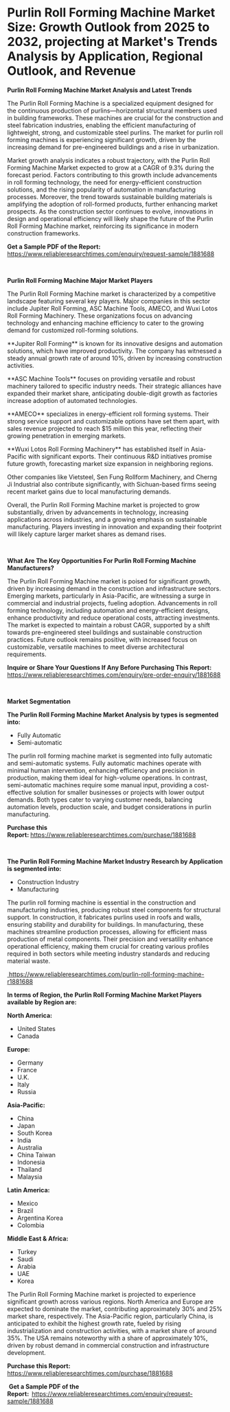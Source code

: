 <p><h1>Purlin Roll Forming Machine Market Size: Growth Outlook from 2025 to 2032, projecting at Market's Trends Analysis by Application, Regional Outlook, and Revenue</h1></p><p><strong>Purlin Roll Forming Machine Market Analysis and Latest Trends</strong></p>
<p><p>The Purlin Roll Forming Machine is a specialized equipment designed for the continuous production of purlins—horizontal structural members used in building frameworks. These machines are crucial for the construction and steel fabrication industries, enabling the efficient manufacturing of lightweight, strong, and customizable steel purlins. The market for purlin roll forming machines is experiencing significant growth, driven by the increasing demand for pre-engineered buildings and a rise in urbanization.</p><p>Market growth analysis indicates a robust trajectory, with the Purlin Roll Forming Machine Market expected to grow at a CAGR of 9.3% during the forecast period. Factors contributing to this growth include advancements in roll forming technology, the need for energy-efficient construction solutions, and the rising popularity of automation in manufacturing processes. Moreover, the trend towards sustainable building materials is amplifying the adoption of roll-formed products, further enhancing market prospects. As the construction sector continues to evolve, innovations in design and operational efficiency will likely shape the future of the Purlin Roll Forming Machine market, reinforcing its significance in modern construction frameworks.</p></p>
<p><strong>Get a Sample PDF of the Report:&nbsp;</strong> <a href="https://www.reliableresearchtimes.com/enquiry/request-sample/1881688?utm_campaign=3043&utm_medium=2&utm_source=Github&utm_content=ia&utm_term=16042025&utm_id=purlin-roll-forming-machine">https://www.reliableresearchtimes.com/enquiry/request-sample/1881688</a></p>
<p>&nbsp;</p>
<p><strong>Purlin Roll Forming Machine Major Market Players</strong></p>
<p><p>The Purlin Roll Forming Machine market is characterized by a competitive landscape featuring several key players. Major companies in this sector include Jupiter Roll Forming, ASC Machine Tools, AMECO, and Wuxi Lotos Roll Forming Machinery. These organizations focus on advancing technology and enhancing machine efficiency to cater to the growing demand for customized roll-forming solutions.</p><p>**Jupiter Roll Forming** is known for its innovative designs and automation solutions, which have improved productivity. The company has witnessed a steady annual growth rate of around 10%, driven by increasing construction activities.</p><p>**ASC Machine Tools** focuses on providing versatile and robust machinery tailored to specific industry needs. Their strategic alliances have expanded their market share, anticipating double-digit growth as factories increase adoption of automated technologies.</p><p>**AMECO** specializes in energy-efficient roll forming systems. Their strong service support and customizable options have set them apart, with sales revenue projected to reach $15 million this year, reflecting their growing penetration in emerging markets.</p><p>**Wuxi Lotos Roll Forming Machinery** has established itself in Asia-Pacific with significant exports. Their continuous R&D initiatives promise future growth, forecasting market size expansion in neighboring regions.</p><p>Other companies like Vietsteel, Sen Fung Rollform Machinery, and Cherng Ji Industrial also contribute significantly, with Sichuan-based firms seeing recent market gains due to local manufacturing demands.</p><p>Overall, the Purlin Roll Forming Machine market is projected to grow substantially, driven by advancements in technology, increasing applications across industries, and a growing emphasis on sustainable manufacturing. Players investing in innovation and expanding their footprint will likely capture larger market shares as demand rises.</p></p>
<p>&nbsp;</p>
<p><strong>What Are The Key Opportunities For Purlin Roll Forming Machine Manufacturers?</strong></p>
<p><p>The Purlin Roll Forming Machine market is poised for significant growth, driven by increasing demand in the construction and infrastructure sectors. Emerging markets, particularly in Asia-Pacific, are witnessing a surge in commercial and industrial projects, fueling adoption. Advancements in roll forming technology, including automation and energy-efficient designs, enhance productivity and reduce operational costs, attracting investments. The market is expected to maintain a robust CAGR, supported by a shift towards pre-engineered steel buildings and sustainable construction practices. Future outlook remains positive, with increased focus on customizable, versatile machines to meet diverse architectural requirements.</p></p>
<p><strong>Inquire or Share Your Questions If Any Before Purchasing This Report:</strong> <a href="https://www.reliableresearchtimes.com/enquiry/pre-order-enquiry/1881688?utm_campaign=3043&utm_medium=2&utm_source=Github&utm_content=ia&utm_term=16042025&utm_id=purlin-roll-forming-machine">https://www.reliableresearchtimes.com/enquiry/pre-order-enquiry/1881688</a></p>
<p>&nbsp;</p>
<p><strong>Market Segmentation</strong></p>
<p><strong>The Purlin Roll Forming Machine Market Analysis by types is segmented into:</strong></p>
<p><ul><li>Fully Automatic</li><li>Semi-automatic</li></ul></p>
<p><p>The purlin roll forming machine market is segmented into fully automatic and semi-automatic systems. Fully automatic machines operate with minimal human intervention, enhancing efficiency and precision in production, making them ideal for high-volume operations. In contrast, semi-automatic machines require some manual input, providing a cost-effective solution for smaller businesses or projects with lower output demands. Both types cater to varying customer needs, balancing automation levels, production scale, and budget considerations in purlin manufacturing.</p></p>
<p><strong>Purchase this Report:&nbsp;</strong><a href="https://www.reliableresearchtimes.com/purchase/1881688?utm_campaign=3043&utm_medium=2&utm_source=Github&utm_content=ia&utm_term=16042025&utm_id=purlin-roll-forming-machine">https://www.reliableresearchtimes.com/purchase/1881688</a></p>
<p>&nbsp;</p>
<p><strong>The Purlin Roll Forming Machine Market Industry Research by Application is segmented into:</strong></p>
<p><ul><li>Construction Industry</li><li>Manufacturing</li></ul></p>
<p><p>The purlin roll forming machine is essential in the construction and manufacturing industries, producing robust steel components for structural support. In construction, it fabricates purlins used in roofs and walls, ensuring stability and durability for buildings. In manufacturing, these machines streamline production processes, allowing for efficient mass production of metal components. Their precision and versatility enhance operational efficiency, making them crucial for creating various profiles required in both sectors while meeting industry standards and reducing material waste.</p></p>
<p><a href="https://www.reliableresearchtimes.com/purlin-roll-forming-machine-r1881688?utm_campaign=3043&utm_medium=2&utm_source=Github&utm_content=ia&utm_term=16042025&utm_id=purlin-roll-forming-machine">&nbsp;https://www.reliableresearchtimes.com/purlin-roll-forming-machine-r1881688</a></p>
<p><strong>In terms of Region, the Purlin Roll Forming Machine Market Players available by Region are:</strong></p>
<p>
    <p> <strong> North America: </strong>
        <ul>
            <li>United States</li>
            <li>Canada</li>
        </ul>
        </p> 
    <p> <strong> Europe: </strong>
        <ul>
            <li>Germany</li>
            <li>France</li>
            <li>U.K.</li>
            <li>Italy</li>
            <li>Russia</li>
        </ul>
        </p> 
    <p> <strong> Asia-Pacific: </strong>
        <ul>
            <li>China</li>
            <li>Japan</li>
            <li>South Korea</li>
            <li>India</li>
            <li>Australia</li>
            <li>China Taiwan</li>
            <li>Indonesia</li>
            <li>Thailand</li>
            <li>Malaysia</li>
        </ul>
        </p> 
    <p> <strong> Latin America: </strong>
        <ul>
            <li>Mexico</li>
            <li>Brazil</li>
            <li>Argentina Korea</li>
            <li>Colombia</li>
        </ul>
        </p> 
    <p> <strong> Middle East & Africa: </strong>
        <ul>
            <li>Turkey</li>
            <li>Saudi</li>
            <li>Arabia</li>
            <li>UAE</li>
            <li>Korea</li>
        </ul>
    </p>
    </p>
<p><p>The Purlin Roll Forming Machine market is projected to experience significant growth across various regions. North America and Europe are expected to dominate the market, contributing approximately 30% and 25% market share, respectively. The Asia-Pacific region, particularly China, is anticipated to exhibit the highest growth rate, fueled by rising industrialization and construction activities, with a market share of around 35%. The USA remains noteworthy with a share of approximately 10%, driven by robust demand in commercial construction and infrastructure development.</p></p>
<p><strong>Purchase this Report: </strong><a href="https://www.reliableresearchtimes.com/purchase/1881688?utm_campaign=3043&utm_medium=2&utm_source=Github&utm_content=ia&utm_term=16042025&utm_id=purlin-roll-forming-machine">https://www.reliableresearchtimes.com/purchase/1881688</a></p>
<p>&nbsp;<strong>Get a Sample PDF of the Report:&nbsp;&nbsp;</strong><a href="https://www.reliableresearchtimes.com/enquiry/request-sample/1881688?utm_campaign=3043&utm_medium=2&utm_source=Github&utm_content=ia&utm_term=16042025&utm_id=purlin-roll-forming-machine">https://www.reliableresearchtimes.com/enquiry/request-sample/1881688</a></p>
<p><strong></strong></p>
<p><p></p><p></p><p></p></p>